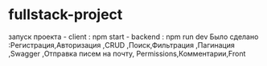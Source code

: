 # fullstack-project
запуск проекта - client : npm start
               - backend : npm run dev
Было сделано :Регистрация,Авторизация ,CRUD ,Поиск,Фильтрация ,Пагинация ,Swagger 		,Отправка писем на почту, Permissions,Комментарии,Front
